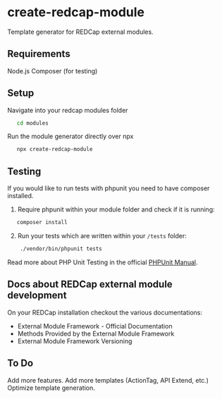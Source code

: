 # create-redcap-module
Template generator for REDCap external modules.

## Requirements

Node.js
Composer (for testing)

## Setup

Navigate into your redcap modules folder

```bash
   cd modules
``` 

Run the module generator directly over npx

```bash
   npx create-redcap-module
``` 

## Testing

If you would like to run tests with phpunit you need to have composer installed.
1. Require phpunit within your module folder and check if it is running:

```bash
   composer install
``` 
2. Run your tests which are written within your `/tests` folder:

```bash
    ./vendor/bin/phpunit tests
``` 
Read more about PHP Unit Testing in the official [PHPUnit Manual](https://phpunit.readthedocs.io/en/9.5/index.html).


## Docs about REDCap external module development

On your REDCap installation checkout the various documentations:
- External Module Framework - Official Documentation
- Methods Provided by the External Module Framework
- External Module Framework Versioning

## To Do

Add more features.
Add more templates (ActionTag, API Extend, etc.)
Optimize template generation.
